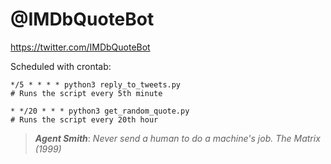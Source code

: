 # @IMDbQuoteBot

https://twitter.com/IMDbQuoteBot

Scheduled with crontab:
```
*/5 * * * * python3 reply_to_tweets.py 
# Runs the script every 5th minute

* */20 * * * python3 get_random_quote.py 
# Runs the script every 20th hour
```


> ___Agent Smith___: _Never send a human to do a machine's job. The Matrix (1999)_
